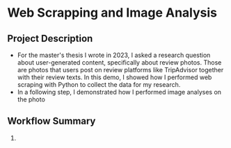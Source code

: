 # Web Scrapping and Image Analysis

## Project Description
* For the master's thesis I wrote in 2023, I asked a research question about user-generated content, specifically about review photos. Those are photos that users post on review platforms like TripAdvisor together with their review texts. In this demo, I showed how I performed web scraping with Python to collect the data for my research.
* In a following step, I demonstrated how I performed image analyses on the photo 

## Workflow Summary
1. 
